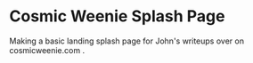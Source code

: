 # Cosmic Weenie Splash Page

Making a basic landing splash page for John's writeups over on cosmicweenie.com . 

